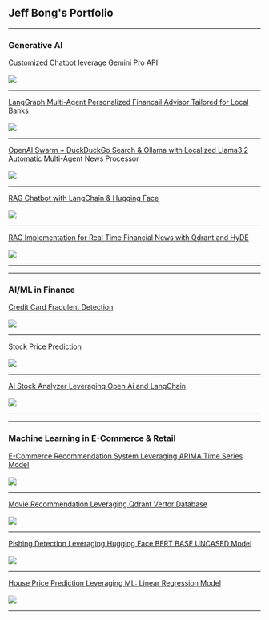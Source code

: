 ## Jeff Bong's Portfolio

---

### Generative AI

[Customized Chatbot leverage Gemini Pro API](https://github.com/bongjoonsiong/Generative-AI/blob/main/GeminiChatBot.md)
<br>
<br>
<img src="images/GoogleGeminiPro.jpg?raw=true"/>

---

[LangGraph Multi-Agent Personalized Financail Advisor Tailored for Local Banks](https://bank-financial-advisor.streamlit.app)
<br>
<br>
<img src="images/DeepSeek-R1-Gold.jpg?raw=true"/>

---

[OpenAI Swarm + DuckDuckGo Search & Ollama with Localized Llama3.2 Automatic Multi-Agent News Processor](https://github.com/bongjoonsiong/News_Creator.git)
<br>
<br>
<img src="images/Auto-News-Agents.png?raw=true"/>

---

[RAG Chatbot with LangChain & Hugging Face](https://github.com/bongjoonsiong/Generative-AI/blob/main/RAG_with_Langchain_and_HuggingFace.ipynb)
<br>
<br>
<img src="images/RAG_with_LangChain_and_Hugging_Face.jpg?raw=true"/>

---
[RAG Implementation for Real Time Financial News with Qdrant and HyDE](https://github.com/bongjoonsiong/Generative-AI/blob/main/Real_Time_Financial_News_RAG_Chatbot_with_Gemini_and_Qdrant.ipynb)
<br>
<br>
<img src="images/ChatGPT4o.jpeg?raw=true"/>

---
---

### AI/ML in Finance

[Credit Card Fradulent Detection](https://github.com/bongjoonsiong/Generative-AI-and-ML-in-Finance/blob/main/JoonSiong_Bong_VI_CapStoneProject.ipynb)
<br>
<br>
<img src="images/ccfraud2022.jpg?raw=true"/>

---

[Stock Price Prediction](http://example.com/)
<br>
<br>
<img src="images/StockPricePrediction01.jpg?raw=true"/>

---
[AI Stock Analyzer Leveraging Open Ai and LangChain](https://github.com/bongjoonsiong/Generative-AI-and-ML-in-Finance/blob/main/AI_based_stock_analyzer_using_OpenAI_LLM_and_Langchain.ipynb)
<br>
<br>
<img src="images/StockAnalyzer01.jpg?raw=true"/>

---
---
### Machine Learning in E-Commerce & Retail 

[E-Commerce Recommendation System Leveraging ARIMA Time Series Model](https://bong-ecom-arima.streamlit.app)
<br>
<br>
<img src="images/EcommerceArima.jpg?raw=true"/>

---
[Movie Recommendation Leveraging Qdrant Vertor Database](https://github.com/bongjoonsiong/Machine-Learning-Models/blob/main/Vector_Based_Movie_Recommendation_System_Using_Qdrant_DB.ipynb)
<br>
<br>
<img src="images/MovieRecommendation03.jpg?raw=true"/>

---

[Pishing Detection Leveraging Hugging Face BERT BASE UNCASED Model](https://github.com/bongjoonsiong/Machine-Learning-Models/blob/main/Phishing_Detection_with_Transform_and_PyTorch.ipynb)
<br>
<br>
<img src="images/PishingDetection1-300.jpg?raw=true"/>

---

[House Price Prediction Leveraging ML: Linear Regression Model](https://housepriceprediction2025.streamlit.app)
<br>
<br>
<img src="images/HousePricePrediction2025.jpg?raw=true"/>

---
